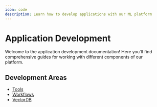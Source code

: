 ```yaml
---
icon: code
description: Learn how to develop applications with our ML platform
---
```


# Application Development

Welcome to the application development documentation! Here you'll find comprehensive guides for working with different components of our platform.

## Development Areas

- [Tools](TOOLS/README.md)
- [Workflows](WORKFLOWS/README.md)
- [VectorDB](VECTORDB/README.md)
